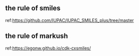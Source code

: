 ## the rule of smiles
ref:https://github.com/IUPAC/IUPAC_SMILES_plus/tree/master

## the rule of markush
ref:https://egonw.github.io/cdk-cxsmiles/

